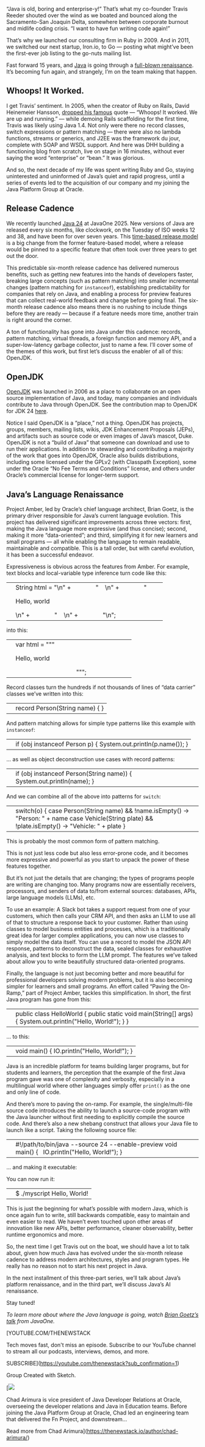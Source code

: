 “Java is old, boring and enterprise-y!” That’s what my co-founder Travis Reeder shouted over the wind as we boated and bounced along the Sacramento-San Joaquin Delta, somewhere between corporate burnout and midlife coding crisis. “I want to have fun writing code again!”

That’s why we launched our consulting firm in Ruby in 2009. And in 2011, we switched our next startup, Iron.io, to Go — posting what might’ve been the first-ever job listing to the go-nuts mailing list.

Fast forward 15 years, and [Java](https://thenewstack.io/java-at-30-the-genius-behind-the-code-that-changed-tech/) is going through a [full-blown renaissance](https://thenewstack.io/java-modernizes-new-tools-for-ai-and-quantum-age/). It’s becoming fun again, and strangely, I’m on the team making that happen.

## **Whoops! It Worked.**

I get Travis’ sentiment. In 2005, when the creator of Ruby on Rails, David Heinemeier Hansson, [dropped his famous](https://www.youtube.com/watch?v=Gzj723LkRJY) quote — “Whoops! It worked. We are up and running.” — while demoing Rails scaffolding for the first time, Travis was likely using Java 1.4. Not only were there no record classes, switch expressions or pattern matching — there were also no lambda functions, streams or generics, and J2EE was the framework du jour, complete with SOAP and WSDL support. And here was DHH building a functioning blog from scratch, live on stage in 16 minutes, without ever saying the word “enterprise” or “bean.” It was glorious.

And so, the next decade of my life was spent writing Ruby and Go, staying uninterested and uninformed of Java’s quiet and rapid progress, until a series of events led to the acquisition of our company and my joining the Java Platform Group at Oracle.

## **Release Cadence**

We recently launched [Java 24](https://blogs.oracle.com/java/post/the-arrival-of-java-24?source=:ex:pw:::::TNS_Java_Renaissance_A&SC=:ex:pw:::::TNS_Java_Renaissance_A&pcode=) at JavaOne 2025. New versions of Java are released every six months, like clockwork, on the Tuesday of ISO weeks 12 and 38, and have been for over seven years. This [time-based release model](https://www.java.com/releases/) is a big change from the former feature-based model, where a release would be pinned to a specific feature that often took over three years to get out the door.

This predictable six-month release cadence has delivered numerous benefits, such as getting new features into the hands of developers faster, breaking large concepts (such as pattern matching) into smaller incremental changes (pattern matching for `instanceof`), establishing predictability for companies that rely on Java, and enabling a process for preview features that can collect real-world feedback and change before going final. The six-month release cadence also means there is no rushing to include things before they are ready — because if a feature needs more time, another train is right around the corner.

A ton of functionality has gone into Java under this cadence: records, pattern matching, virtual threads, a foreign function and memory API, and a super-low-latency garbage collector, just to name a few. I’ll cover some of the themes of this work, but first let’s discuss the enabler of all of this: OpenJDK.

## **OpenJDK**

[OpenJDK](https://openjdk.org/) was launched in 2006 as a place to collaborate on an open source implementation of Java, and today, many companies and individuals contribute to Java through OpenJDK. See the contribution map to OpenJDK for JDK 24 [here](https://blogs.oracle.com/java/post/the-arrival-of-java-24?source=:ex:pw:::::TNS_Java_Renaissance_A&SC=:ex:pw:::::TNS_Java_Renaissance_A&pcode=).

Notice I said OpenJDK is a “place,” not a thing. OpenJDK has projects, groups, members, mailing lists, wikis, JDK Enhancement Proposals (JEPs), and artifacts such as source code or even images of Java’s mascot, Duke. OpenJDK is not a “build of Java” that someone can download and use to run their applications. In addition to stewarding and contributing a majority of the work that goes into OpenJDK, Oracle also builds distributions, including some licensed under the GPLv2 (with Classpath Exception), some under the Oracle “No Fee Terms and Conditions” license, and others under Oracle’s commercial license for longer-term support.

## **Java’s Language Renaissance**

Project Amber, led by Oracle’s chief language architect, Brian Goetz, is the primary driver responsible for Java’s current language evolution. This project has delivered significant improvements across three vectors: first, making the Java language more expressive (and thus concise); second, making it more “data-oriented”; and third, simplifying it for new learners and small programs — all while enabling the language to remain readable, maintainable and compatible. This is a tall order, but with careful evolution, it has been a successful endeavor.

Expressiveness is obvious across the features from Amber. For example, text blocks and local-variable type inference turn code like this:

|  |  |
| --- | --- |
|  | String html = "<html>\n" +                "    <body>\n" +                "        <p>Hello, world</p>\n" +                "    </body>\n" +                "</html>\n"; |

into this:

|  |  |
| --- | --- |
|  | var html = """             <html>                 <body>                     <p>Hello, world</p>                 </body>             </html>             """; |

Record classes turn the hundreds if not thousands of lines of “data carrier” classes we’ve written into this:

|  |  |
| --- | --- |
|  | record Person(String name) { } |

And pattern matching allows for simple type patterns like this example with `instanceof`:

|  |  |
| --- | --- |
|  | if (obj instanceof Person p) {  System.out.println(p.name());  } |

… as well as object deconstruction use cases with record patterns:

|  |  |
| --- | --- |
|  | if (obj instanceof Person(String name)) {  System.out.println(name);  } |

And we can combine all of the above into patterns for `switch`:

|  |  |
| --- | --- |
|  | switch(o) {  case Person(String name) && !name.isEmpty() -> "Person: " + name  case Vehicle(String plate) && !plate.isEmpty() -> "Vehicle: " + plate  } |

This is probably the most common form of pattern matching.

This is not just less code but also less error-prone code, and it becomes more expressive and powerful as you start to unpack the power of these features together.

But it’s not just the details that are changing; the types of programs people are writing are changing too. Many programs now are essentially receivers, processors, and senders of data to/from external sources: databases, APIs, large language models (LLMs), etc.

To use an example: A Slack bot takes a support request from one of your customers, which then calls your CRM API, and then asks an LLM to use all of that to structure a response back to your customer. Rather than using classes to model business entities and processes, which is a traditionally great idea for larger complex applications, you can now use classes to simply model the data itself. You can use a record to model the JSON API response, patterns to deconstruct the data, sealed classes for exhaustive analysis, and text blocks to form the LLM prompt. The features we’ve talked about allow you to write beautifully structured data-oriented programs.

Finally, the language is not just becoming better and more beautiful for professional developers solving modern problems, but it is also becoming simpler for learners and small programs. An effort called “Paving the On-Ramp,” part of Project Amber, tackles this simplification. In short, the first Java program has gone from this:

|  |  |
| --- | --- |
|  | public class HelloWorld {  public static void main(String[] args) {  System.out.println("Hello, World!");  }  } |

… to this:

|  |  |
| --- | --- |
|  | void main() {  IO.println("Hello, World!");  } |

Java is an incredible platform for teams building larger programs, but for students and learners, the perception that the example of the first Java program gave was one of complexity and verbosity, especially in a multilingual world where other languages simply offer `print()` as the one and only line of code.

And there’s more to paving the on-ramp. For example, the single/multi-file source code introduces the ability to launch a source-code program with the Java launcher without first needing to explicitly compile the source code. And there’s also a new shebang construct that allows your Java file to launch like a script. Taking the following source file:

|  |  |
| --- | --- |
|  | #!/path/to/bin/java --source 24 --enable-preview    void main() {    IO.println("Hello, World!");  } |

… and making it executable:

You can now run it:

|  |  |
| --- | --- |
|  | $ ./myscript  Hello, World! |

This is just the beginning for what’s possible with modern Java, which is once again fun to write, still backwards compatible, easy to maintain and even easier to read. We haven’t even touched upon other areas of innovation like new APIs, better performance, cleaner observability, better runtime ergonomics and more.

So, the next time I get Travis out on the boat, we should have a lot to talk about, given how much Java has evolved under the six-month release cadence to address modern architectures, styles and program types. He really has no reason not to start his next project in Java.

In the next installment of this three-part series, we’ll talk about Java’s platform renaissance, and in the third part, we’ll discuss Java’s AI renaissance.

Stay tuned!

*To learn more about where the Java language is going, watch* [*Brian Goetz’s talk*](https://www.youtube.com/watch?v=1dY57CDxR14) *from JavaOne.*

[YOUTUBE.COM/THENEWSTACK

Tech moves fast, don't miss an episode. Subscribe to our YouTube
channel to stream all our podcasts, interviews, demos, and more.

SUBSCRIBE](https://youtube.com/thenewstack?sub_confirmation=1)

Group
Created with Sketch.

[![](https://thenewstack.io/wp-content/uploads/2025/06/24c6b501-cropped-02c6541f-chad-arimura-600x600.jpeg)

Chad Arimura is vice president of Java Developer Relations at Oracle, overseeing the developer relations and Java in Education teams. Before joining the Java Platform Group at Oracle, Chad led an engineering team that delivered the Fn Project, and downstream...

Read more from Chad Arimura](https://thenewstack.io/author/chad-arimura/)